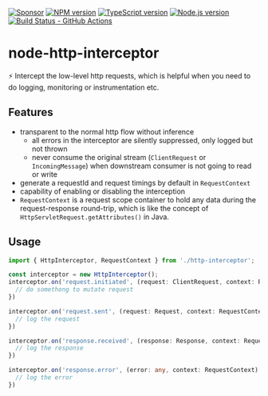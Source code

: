 [![Sponsor][sponsor-badge]][sponsor]
[![NPM version][npm-badge]][npm]
[![TypeScript version][ts-badge]][typescript-4-2]
[![Node.js version][nodejs-badge]][nodejs]
[![Build Status - GitHub Actions][gha-badge]][gha-ci]

# node-http-interceptor

⚡ Intercept the low-level http requests, which is helpful when you need to do logging, monitoring or instrumentation etc.

## Features

- transparent to the normal http flow without inference
  - all errors in the interceptor are silently suppressed, only logged but not thrown
  - never consume the original stream (`ClientRequest` or `IncomingMessage`) when downstream consumer is not going to read or write
- generate a requestId and request timings by default in `RequestContext`
- capability of enabling or disabling the interception
- `RequestContext` is a request scope container to hold any data during the request-response round-trip, which is like the concept of `HttpServletRequest.getAttributes()` in Java.

## Usage

```typescript
import { HttpInterceptor, RequestContext } from './http-interceptor';

const interceptor = new HttpInterceptor();
interceptor.on('request.initiated', (request: ClientRequest, context: RequestContext) => {
  // do somethong to mutate request
})

interceptor.on('request.sent', (request: Request, context: RequestContext) => {
  // log the request
})

interceptor.on('response.received', (response: Response, context: RequestContext) => {
  // log the response
})

interceptor.on('response.error', (error: any, context: RequestContext) => {
  // log the error
})

```


[ts-badge]: https://img.shields.io/badge/TypeScript-4.2-blue.svg
[nodejs-badge]: https://img.shields.io/badge/Node.js->=%2012.20-blue.svg
[nodejs]: https://nodejs.org/dist/latest-v14.x/docs/api/
[gha-badge]: https://github.com/chaoyangnz/node-http-interceptor/workflows/build/badge.svg
[gha-ci]: https://github.com/chaoyangnz/node-http-interceptor/actions
[typescript]: https://www.typescriptlang.org/
[typescript-4-2]: https://www.typescriptlang.org/docs/handbook/release-notes/typescript-4-2.html
[license-badge]: https://img.shields.io/badge/license-MIT-blue.svg
[license]: https://github.com/chaoyangnz/node-http-interceptor/blob/master/LICENSE
[sponsor-badge]: https://img.shields.io/badge/♥-Sponsor-fc0fb5.svg
[sponsor]: https://github.com/sponsors/chaoyangnz
[jest]: https://facebook.github.io/jest/
[eslint]: https://github.com/eslint/eslint
[prettier]: https://prettier.io
[volta]: https://volta.sh
[volta-getting-started]: https://docs.volta.sh/guide/getting-started
[volta-tomdale]: https://twitter.com/tomdale/status/1162017336699838467?s=20
[gh-actions]: https://github.com/features/actions
[travis]: https://travis-ci.org
[repo-template-action]: https://github.com/chaoyangnz/node-http-interceptor/generate
[npm-badge]: https://img.shields.io/npm/v/node-http-interceptor
[npm]: https://www.npmjs.com/package/node-http-interceptor
